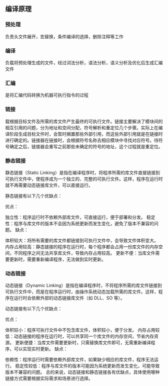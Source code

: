 ## 编译原理

### 预处理	
负责头文件展开，宏替换，条件编译的选择，删除注释等工作
### 编译	
负载将预处理生成的文件，经过词法分析，语法分析，语义分析及优化后生成汇编文件
### 汇编	
是将汇编代码转换为机器可执行指令的过程
### 链接	
载根据目标文件及所需的库文件产生最终的可执行文件。链接主要解决了模块间的相互引用的问题，分为地址和空间分配，符号解析和重定位几个步骤。实际上在编译阶段生成目标文件时，会暂时搁置那些外部引用，而这些外部引用就是在链接时进行确定的。链接器在链接时，会根据符号名称去相应模块中寻找对应符号。待符号确定之后，链接器会重写之前那些未确定的符号的地址，这个过程就是重定位。

### 静态链接	

静态链接（Static Linking）是指在编译程序时，将程序所需的库文件直接链接到可执行文件中，使程序成为一个独立的、完整的可执行文件。这样，程序在运行时就不再需要动态链接库文件，可以直接运行。

静态链接有以下几个优缺点：

优点：

独立性：程序运行时不依赖外部库文件，可直接运行，便于部署和分发。
稳定性：程序与库文件的版本不会因为系统更新而发生变化，避免了版本不兼容的问题。
缺点：

体积较大：将所有需要的库文件都链接到可执行文件中，会导致文件体积变大。
内存占用较高：静态链接的程序在运行时，每个程序都会占用一份库文件的内存空间，不同程序之间无法共享库文件，导致内存占用较高。
更新不便：当库文件需要更新时，需要重新编译程序，无法做到实时更新。

### 动态链接	

动态链接（Dynamic Linking）是指在编译程序时，不将程序所需的库文件链接到可执行文件中，而是在程序运行时，由操作系统动态加载所需的库文件。这样，程序在运行时会依赖外部的动态链接库文件（如 DLL、SO 等）。

动态链接有以下几个优缺点：

优点：

体积较小：程序可执行文件中不包含库文件，体积较小，便于分发。
内存占用较低：动态链接的程序在运行时，可以共享同一个库文件的内存空间，节省内存资源。
更新便捷：当库文件需要更新时，只需替换库文件即可，无需重新编译程序，可以实现实时更新。
缺点：

依赖性：程序运行时需要依赖外部库文件，如果缺少相应的库文件，程序无法运行。
稳定性较低：程序与库文件的版本可能因为系统更新而发生变化，可能导致版本不兼容的问题。
总的来说，动态链接和静态链接各有优缺点，具体使用哪种链接方式需要根据实际需求和场景进行选择。
